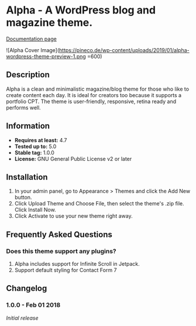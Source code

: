 # Alpha - A WordPress blog and magazine theme.

[Documentation page](https://pineco.de/wordpress/theme-alpha/alpha-theme-documentation/)

![Alpha Cover Image](https://pineco.de/wp-content/uploads/2019/01/alpha-wordpress-theme-preview-1.png =600)

## Description

Alpha is a clean and minimalistic magazine/blog theme for those who like to create content each day. It is ideal for creators too because it supports a portfolio CPT. The theme is user-friendly, responsive, retina ready and performs well.

## Information

- **Requires at least:** 4.7
- **Tested up to:** 5.0
- **Stable tag:** 1.0.0
- **License:** GNU General Public License v2 or later

## Installation 

1. In your admin panel, go to Appearance > Themes and click the Add New button.
2. Click Upload Theme and Choose File, then select the theme's .zip file. Click Install Now.
3. Click Activate to use your new theme right away.

## Frequently Asked Questions

### Does this theme support any plugins?

1. Alpha includes support for Infinite Scroll in Jetpack.
2. Support default styling for Contact Form 7

## Changelog

### 1.0.0 - Feb 01 2018 ###
_Initial release_